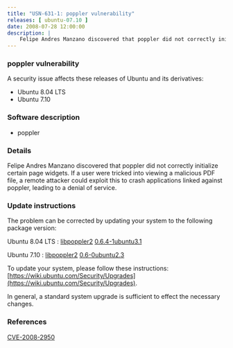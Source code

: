 ```yaml
---
title: "USN-631-1: poppler vulnerability"
releases: [ ubuntu-07.10 ]
date: 2008-07-28 12:00:00
description: |
    Felipe Andres Manzano discovered that poppler did not correctly initialize certain page widgets.  If a user were tricked into viewing a malicious PDF file, a remote attacker could exploit this to crash applications linked against poppler, leading to a denial of service. 
--- 
```

 
### poppler vulnerability

A security issue affects these releases of Ubuntu and its derivatives:

* Ubuntu 8.04 LTS
* Ubuntu 7.10

### Software description

* poppler 

### Details

Felipe Andres Manzano discovered that poppler did not correctly initialize certain page widgets. If a user were tricked into viewing a malicious PDF file, a remote attacker could exploit this to crash applications linked against poppler, leading to a denial of service. 

### Update instructions

The problem can be corrected by updating your system to the following package version:

Ubuntu 8.04 LTS
 : [libpoppler2](https://launchpad.net/ubuntu/+source/poppler) <span> [0.6.4-1ubuntu3.1](https://launchpad.net/ubuntu/+source/poppler/0.6.4-1ubuntu3.1) </span> 

Ubuntu 7.10
 : [libpoppler2](https://launchpad.net/ubuntu/+source/poppler) <span> [0.6-0ubuntu2.3](https://launchpad.net/ubuntu/+source/poppler/0.6-0ubuntu2.3) </span> 

To update your system, please follow these instructions: [https://wiki.ubuntu.com/Security/Upgrades](https://wiki.ubuntu.com/Security/Upgrades).

In general, a standard system upgrade is sufficient to effect the necessary changes. 

### References

 [CVE-2008-2950](http://people.ubuntu.com/~ubuntu-security/cve/CVE-2008-2950)
 
